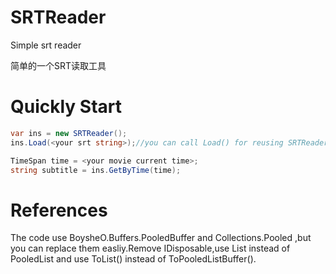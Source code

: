 # SRTReader
Simple srt reader

简单的一个SRT读取工具

# Quickly Start
```C#
var ins = new SRTReader();
ins.Load(<your srt string>);//you can call Load() for reusing SRTReader
```

```C#
TimeSpan time = <your movie current time>;
string subtitle = ins.GetByTime(time);
```

# References  
The code use BoysheO.Buffers.PooledBuffer and Collections.Pooled ,but you can replace them easliy.Remove IDisposable,use List instead of PooledList and use ToList() instead of ToPooledListBuffer().
